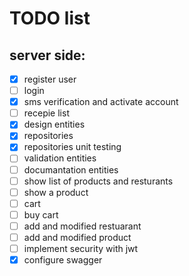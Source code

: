 # TODO list

## server side:

- [X] register user
- [ ] login
- [X] sms verification and activate account
- [ ] recepie list
- [X] design entities
- [X] repositories
- [X] repositories unit testing
- [ ] validation entities
- [ ] documantation entities
- [ ] show list of products and resturants
- [ ] show a product
- [ ] cart
- [ ] buy cart
- [ ] add and modified restuarant
- [ ] add and modified product
- [ ] implement security with jwt
- [X] configure swagger

